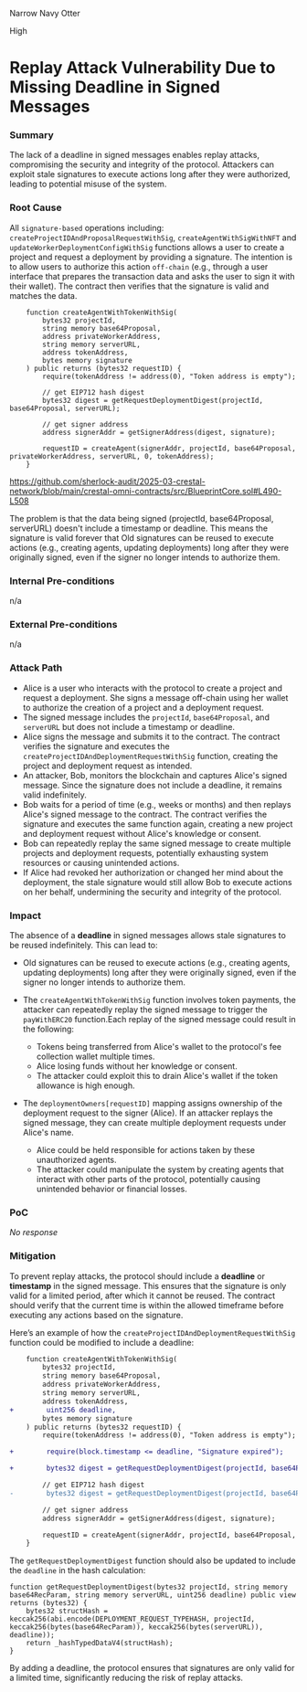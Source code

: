 Narrow Navy Otter

High

# Replay Attack Vulnerability Due to Missing Deadline in Signed Messages

### Summary

The lack of a deadline in signed messages enables replay attacks, compromising the security and integrity of the protocol. Attackers can exploit stale signatures to execute actions long after they were authorized, leading to potential misuse of the system.


### Root Cause

All `signature-based` operations including: `createProjectIDAndProposalRequestWithSig`, `createAgentWithSigWithNFT` and `updateWorkerDeploymentConfigWithSig` functions allows a user to create a project and request a deployment by providing a signature. The intention is to allow users to authorize this action `off-chain` (e.g., through a user interface that prepares the transaction data and asks the user to sign it with their wallet). The contract then verifies that the signature is valid and matches the data.

```solidity
    function createAgentWithTokenWithSig(
        bytes32 projectId,
        string memory base64Proposal,
        address privateWorkerAddress,
        string memory serverURL,
        address tokenAddress,
        bytes memory signature
    ) public returns (bytes32 requestID) {
        require(tokenAddress != address(0), "Token address is empty");

        // get EIP712 hash digest
        bytes32 digest = getRequestDeploymentDigest(projectId, base64Proposal, serverURL);

        // get signer address
        address signerAddr = getSignerAddress(digest, signature);

        requestID = createAgent(signerAddr, projectId, base64Proposal, privateWorkerAddress, serverURL, 0, tokenAddress);
    }
```
https://github.com/sherlock-audit/2025-03-crestal-network/blob/main/crestal-omni-contracts/src/BlueprintCore.sol#L490-L508

The problem is that the data being signed (projectId, base64Proposal, serverURL) doesn't include a timestamp or deadline. This means the signature is valid forever that Old signatures can be reused to execute actions (e.g., creating agents, updating deployments) long after they were originally signed, even if the signer no longer intends to authorize them.  


### Internal Pre-conditions

n/a

### External Pre-conditions

n/a

### Attack Path


- Alice is a user who interacts with the protocol to create a project and request a deployment. She signs a message off-chain using her wallet to authorize the creation of a project and a deployment request.
- The signed message includes the `projectId`, `base64Proposal`, and `serverURL` but does not include a timestamp or deadline.
- Alice signs the message and submits it to the contract. The contract verifies the signature and executes the `createProjectIDAndDeploymentRequestWithSig` function, creating the project and deployment request as intended.
- An attacker, Bob, monitors the blockchain and captures Alice's signed message. Since the signature does not include a deadline, it remains valid indefinitely.
- Bob waits for a period of time (e.g., weeks or months) and then replays Alice's signed message to the contract. The contract verifies the signature and executes the same function again, creating a new project and deployment request without Alice's knowledge or consent.
- Bob can repeatedly replay the same signed message to create multiple projects and deployment requests, potentially exhausting system resources or causing unintended actions.
- If Alice had revoked her authorization or changed her mind about the deployment, the stale signature would still allow Bob to execute actions on her behalf, undermining the security and integrity of the protocol.


### Impact

The absence of a **deadline** in signed messages allows stale signatures to be reused indefinitely. This can lead to:  

- Old signatures can be reused to execute actions (e.g., creating agents, updating deployments) long after they were originally signed, even if the signer no longer intends to authorize them.  

- The `createAgentWithTokenWithSig` function involves token payments, the attacker can repeatedly replay the signed message to trigger the `payWithERC20` function.Each replay of the signed message could result in the following:
  - Tokens being transferred from Alice's wallet to the protocol's fee collection wallet multiple times.
  - Alice losing funds without her knowledge or consent.
  - The attacker could exploit this to drain Alice's wallet if the token allowance is high enough.


- The `deploymentOwners[requestID]` mapping assigns ownership of the deployment request to the signer (Alice). If an attacker replays the signed message, they can create multiple deployment requests under Alice's name.
  - Alice could be held responsible for actions taken by these unauthorized agents.
  - The attacker could manipulate the system by creating agents that interact with other parts of the protocol, potentially causing unintended behavior or financial losses.



### PoC

_No response_

### Mitigation


To prevent replay attacks, the protocol should include a **deadline** or **timestamp** in the signed message. This ensures that the signature is only valid for a limited period, after which it cannot be reused. The contract should verify that the current time is within the allowed timeframe before executing any actions based on the signature.

Here’s an example of how the `createProjectIDAndDeploymentRequestWithSig` function could be modified to include a deadline:

```diff
    function createAgentWithTokenWithSig(
        bytes32 projectId,
        string memory base64Proposal,
        address privateWorkerAddress,
        string memory serverURL,
        address tokenAddress,
+        uint256 deadline,
        bytes memory signature
    ) public returns (bytes32 requestID) {
        require(tokenAddress != address(0), "Token address is empty");

+        require(block.timestamp <= deadline, "Signature expired");

+        bytes32 digest = getRequestDeploymentDigest(projectId, base64Proposal, serverURL, deadline);

        // get EIP712 hash digest
-        bytes32 digest = getRequestDeploymentDigest(projectId, base64Proposal, serverURL);

        // get signer address
        address signerAddr = getSignerAddress(digest, signature);

        requestID = createAgent(signerAddr, projectId, base64Proposal, privateWorkerAddress, serverURL, 0, tokenAddress);
    }
```


The `getRequestDeploymentDigest` function should also be updated to include the `deadline` in the hash calculation:

```solidity
function getRequestDeploymentDigest(bytes32 projectId, string memory base64RecParam, string memory serverURL, uint256 deadline) public view returns (bytes32) {
    bytes32 structHash = keccak256(abi.encode(DEPLOYMENT_REQUEST_TYPEHASH, projectId, keccak256(bytes(base64RecParam)), keccak256(bytes(serverURL)), deadline));
    return _hashTypedDataV4(structHash);
}
```


By adding a deadline, the protocol ensures that signatures are only valid for a limited time, significantly reducing the risk of replay attacks.

